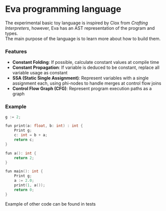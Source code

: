 # Eva programming language

The experimental basic toy language is inspired by Clox from *Crafting Interpreters*, however, Eva has an AST representation of the program and types.  
The main purpose of the language is to learn more about how to build them.

### Features
- **Constant Folding**: If possible, calculate constant values at compile time
- **Constant Propagation**: If variable is deduced to be constant, replace all variable usage as constant
- **SSA (Static Single Assignment)**: Represent variables with a single assignment each, using phi-nodes to handle merges at control flow joins
- **Control Flow Graph (CFG)**: Represent program execution paths as a graph

### Example

```cpp
g := 2;

fun print(a: float, b: int) : int {
    Print g;
    c: int = b + a;
    return c;
}

fun a(): int {
    return 2;
}

fun main(): int {
    Print g;
    a := 2.0;
    print(1, a());
    return 0;
}
```
Example of other code can be found in tests
